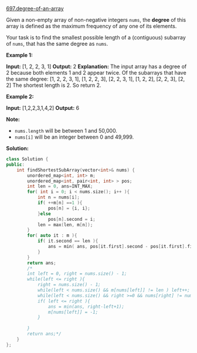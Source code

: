 [697.degree-of-an-array](https://leetcode.com/problems/degree-of-an-array/)  

Given a non-empty array of non-negative integers `nums`, the **degree** of this array is defined as the maximum frequency of any one of its elements.

Your task is to find the smallest possible length of a (contiguous) subarray of `nums`, that has the same degree as `nums`.

**Example 1:**  

**Input:** \[1, 2, 2, 3, 1\]
**Output:** 2
**Explanation:** 
The input array has a degree of 2 because both elements 1 and 2 appear twice.
Of the subarrays that have the same degree:
\[1, 2, 2, 3, 1\], \[1, 2, 2, 3\], \[2, 2, 3, 1\], \[1, 2, 2\], \[2, 2, 3\], \[2, 2\]
The shortest length is 2. So return 2.

**Example 2:**  

**Input:** \[1,2,2,3,1,4,2\]
**Output:** 6

**Note:**

*   `nums.length` will be between 1 and 50,000.
*   `nums[i]` will be an integer between 0 and 49,999.  



**Solution:**  

```cpp
class Solution {
public:
    int findShortestSubArray(vector<int>& nums) {
        unordered_map<int, int> m;
        unordered_map<int, pair<int, int> > pos;
        int len = 0, ans=INT_MAX;
        for( int i = 0; i < nums.size(); i++ ){
            int n = nums[i];
            if( ++m[n] ==1 ){
                pos[n] = {i, i};
            }else
                pos[n].second = i;
            len = max(len, m[n]);
        }
        for( auto it : m ){
            if( it.second == len ){
                ans = min( ans, pos[it.first].second - pos[it.first].first + 1);
            }
        }
        return ans;
        /*
        int left = 0, right = nums.size() - 1;
        while(left <= right ){
            right = nums.size() - 1;
            while(left < nums.size() && m[nums[left]] != len ) left++;
            while(left < nums.size() && right >=0 && nums[right] != nums[left] ) right--;
            if( left <= right ){
                ans = min(ans, right-left+1);
                m[nums[left]] = -1;
            }
            
        }
        return ans;*/
    }
};
```
      